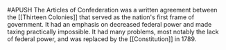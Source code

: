 #APUSH
The Articles of Confederation was a written agreement between the [[Thirteen Colonies]] that served as the nation's first frame of government. It had an emphasis on decreased federal power and made taxing practically impossible. It had many problems, most notably the lack of federal power, and was replaced by the [[Constitution]] in 1789.